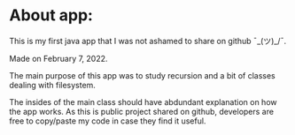 # About app:

This is my first java app that I was not ashamed to share on github ¯\_(ツ)_/¯.

Made on February 7, 2022.

The main purpose of this app was to study recursion and a bit of classes dealing with filesystem.

The insides of the main class should have abdundant explanation on how the app works.
As this is public project shared on github, developers are free to copy/paste my code in case they find it useful.
 
